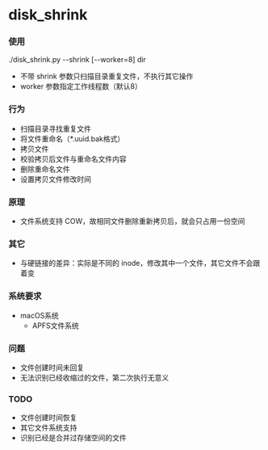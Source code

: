 # disk_shrink

### 使用
./disk_shrink.py --shrink [--worker=8] dir
- 不带 shrink 参数只扫描目录重复文件，不执行其它操作
- worker 参数指定工作线程数（默认8）

### 行为
- 扫描目录寻找重复文件
- 将文件重命名（*.uuid.bak格式）
- 拷贝文件
- 校验拷贝后文件与重命名文件内容
- 删除重命名文件
- 设置拷贝文件修改时间

### 原理
- 文件系统支持 COW，故相同文件删除重新拷贝后，就会只占用一份空间

### 其它
- 与硬链接的差异：实际是不同的 inode，修改其中一个文件，其它文件不会跟着变

### 系统要求
- macOS系统
  - APFS文件系统

 ### 问题
- 文件创建时间未回复
- 无法识别已经收缩过的文件，第二次执行无意义

### TODO
- 文件创建时间恢复
- 其它文件系统支持
- 识别已经是合并过存储空间的文件
